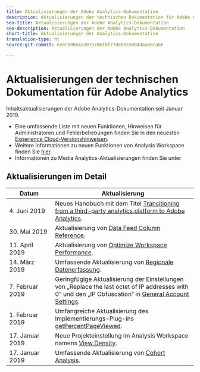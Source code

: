 ```yaml
---
title: Aktualisierungen der Adobe Analytics-Dokumentation
description: Aktualisierungen der technischen Dokumentation für Adobe Analytics
seo-title: Aktualisierungen der Adobe Analytics-Dokumentation
seo-description: Aktualisierungen der Adobe Analytics-Dokumentation
short-title: Aktualisierungen der Analytics-Dokumentation
translation-type: ht
source-git-commit: ee0cb9b64a3915786f8f77d80b55004daa68cab6

---
```



# Aktualisierungen der technischen Dokumentation für Adobe Analytics

Inhaltsaktualisierungen der Adobe Analytics-Dokumentation seit Januar 2019.

* Eine umfassende Liste mit neuen Funktionen, Hinweisen für Administratoren und Fehlerbehebungen finden Sie in den neuesten [Experience Cloud-Versionshinweisen](https://marketing.adobe.com/resources/help/de_DE/whatsnew/).
* Weitere Informationen zu neuen Funktionen von Analysis Workspace finden Sie [hier](/help/analyze/analysis-workspace/new-features-in-analysis-workspace.md).
* Informationen zu Media Analytics-Aktualisierungen finden Sie unter

## Aktualisierungen im Detail

| Datum | Aktualisierung |
|----------|----------------------------------|
| 4. Juni 2019 | Neues Handbuch mit dem Titel [Transitioning from a third-party analytics platform to Adobe Analytics](../technotes/ga-to-aa/home.md). |
| 30. Mai 2019 | Aktualisierung von [Data Feed Column Reference](../export/analytics-data-feed/c-df-contents/datafeeds-reference.md). |
| 11. April 2019 | Aktualisierung von [Optimize Workspace Performance](../analyze/analysis-workspace/optimizing-performance.md). |
| 14. März 2019 | Umfassende Aktualisierung von [Regionale Datenerfassung](../technotes/rdc/regional-data-collection.md). |
| 7. Februar 2019 | Geringfügige Aktualisierung der Einstellungen von „Replace the last octet of IP addresses with 0“ und den „IP Obfuscation“ in [General Account Settings](../admin/admin/general-acct-settings-admin.md). |
| 1. Februar 2019 | Umfangreiche Aktualisierung des Implementierungs-Plug-ins [getPercentPageViewed](../implement/js-implementation/plugins/getpercentpageviewed.md). |
| 17. Januar 2019 | Neue Projekteinstellung im Analysis Workspace namens [View Density](../analyze/analysis-workspace/build-workspace-project/view-density.md). |
| 17. Januar 2019 | Umfassende Aktualisierung von [Cohort Analysis](../analyze/analysis-workspace/visualizations/cohort-table/cohort-analysis.md). |

